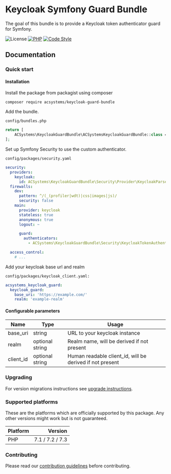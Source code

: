 # Keycloak Symfony Guard Bundle

The goal of this bundle is to provide a Keycloak token authenticator guard for Symfony.

![License](https://img.shields.io/badge/license-MIT-brightgreen)
[![PHP](https://img.shields.io/badge/%3C%2F%3E-PHP%207.1-blue)](https://www.php.net/) 
[![Code Style](https://img.shields.io/badge/code%20style-psr--2-darkgreen)](https://www.php-fig.org/psr/psr-2/)

## Documentation

### Quick start

#### Installation

Install the package from packagist using composer

```console
composer require acsystems/keycloak-guard-bundle
```

Add the bundle.

`config/bundles.php`
```php
return [
    ACSystems\KeycloakGuardBundle\ACSystemsKeycloakGuardBundle::class => ['all' => true]
];
```

Set up Symfony Security to use the custom authenticator.

`config/packages/security.yaml`
```yaml
security:
  providers:
    keycloak:
      id: ACSystems\KeycloakGuardBundle\Security\Provider\KeycloakParsedTokenProvider
  firewalls:
    dev:
      pattern: ^/(_(profiler|wdt)|css|images|js)/
      security: false
    main:
      provider: keycloak
      stateless: true
      anonymous: true
      logout: ~

      guard:
        authenticators:
          - ACSystems\KeycloakGuardBundle\Security\KeycloakTokenAuthenticator

  access_control:
    # ...
```

Add your keycloak base url and realm

`config/packages/keycloak_client.yaml:`
```yaml
acsystems_keycloak_guard:
  keycloak_guard:
    base_uri: 'https://example.com/'
    realm: 'example-realm'
```

#### Configurable parameters

| Name | Type | Usage |
| --- | --- | --- |
| base_uri | string | URL to your keycloak instance |
| realm | optional string | Realm name, will be derived if not present |
| client_id | optional string | Human readable client_id, will be derived if not present |

### Upgrading
For version migrations instructions see [upgrade instructions](./UPGRADE.md).

### Supported platforms

These are the platforms which are officially supported by this package.
Any other versions might work but is not guaranteed.

| Platform | Version |
| --- | ---: |
| PHP | 7.1 / 7.2 / 7.3 |

### Contributing

Please read our [contribution guidelines](./CONTRIBUTING.md) before contributing.

